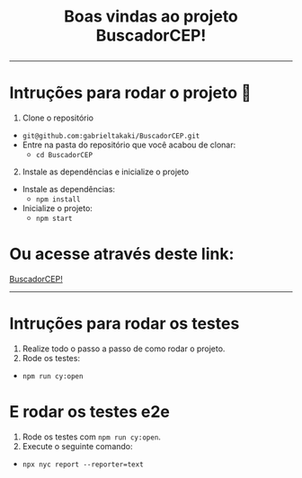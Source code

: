 # <p align=center> Boas vindas ao projeto BuscadorCEP! </p>


---

# Intruções para rodar o projeto  :pencil:

1. Clone o repositório
  * `git@github.com:gabrieltakaki/BuscadorCEP.git`
  * Entre na pasta do repositório que você acabou de clonar:
    * `cd BuscadorCEP`

2. Instale as dependências e inicialize o projeto
  * Instale as dependências:
    * `npm install`
  * Inicialize o projeto:
    * `npm start`

# Ou acesse através deste link:

[BuscadorCEP!](https://buscador-cep-origin.herokuapp.com/)


---

# Intruções para rodar os testes

1. Realize todo o passo a passo de como rodar o projeto.
2. Rode os testes:
  * `npm run cy:open`


# E rodar os testes e2e

1. Rode os testes com `npm run cy:open`.
2. Execute o seguinte comando:
 * `npx nyc report --reporter=text`
